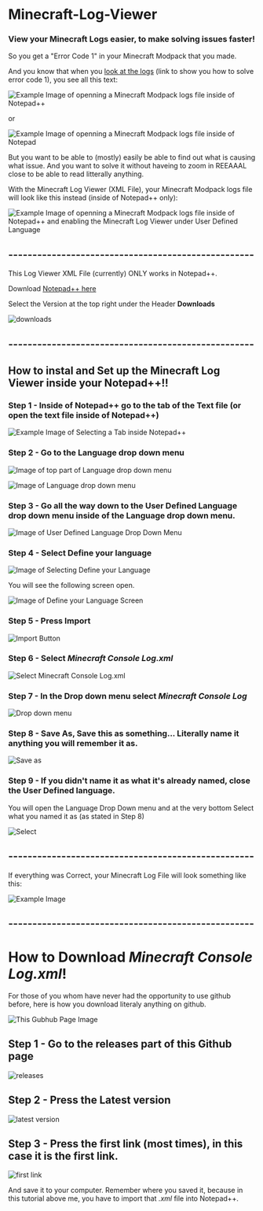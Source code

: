 # Minecraft-Log-Viewer
### View your Minecraft Logs easier, to make solving issues faster!

So you get a "Error Code 1" in your Minecraft Modpack that you made. 

And you know that when you [look at the logs](https://new.reddit.com/r/CurseForge/comments/1bl7obj/modpack_making_minecraft_exit_code_1_solved_how/) (link to show you how to solve error code 1), you see all this text:


![Example Image of openning a Minecraft Modpack logs file inside of Notepad++](https://i.imgur.com/H001iff.png)


 or


![Example Image of openning a Minecraft Modpack logs file inside of Notepad](https://i.imgur.com/mLiDqu2.png)


But you want to be able to (mostly) easily be able to find out what is causing what issue. And you want to solve it without haveing to zoom in REEAAAL close to be able to read litterally anything.

With the Minecraft Log Viewer (XML File), your Minecraft Modpack logs file will look like this instead (inside of Notepad++ only):

![Example Image of openning a Minecraft Modpack logs file inside of Notepad++ and enabling the Minecraft Log Viewer under User Defined Language](https://i.imgur.com/DKJXUIN.png)

## ---------------------------------------------------

This Log Viewer XML File (currently) ONLY works in Notepad++.

Download [Notepad++ here]([https://i.imgur.com/QpMHvev.png](https://notepad-plus-plus.org/downloads/))

Select the Version at the top right under the Header **Downloads**

![downloads](https://i.imgur.com/QpMHvev.png)

## ---------------------------------------------------

## How to instal and Set up the Minecraft Log Viewer inside your Notepad++!!

### Step 1 - Inside of Notepad++ go to the tab of the Text file (or open the text file inside of Notepad++)

![Example Image of Selecting a Tab inside Notepad++](https://i.imgur.com/TJjK11u.png)

### Step 2 - Go to the **Language** drop down menu

![Image of top part of Language drop down menu](https://i.imgur.com/SXkrkIK.png)

![Image of Language drop down menu](https://i.imgur.com/F2T5d1n.png)

### Step 3 - Go all the way down to the **User Defined Language** drop down menu inside of the **Language** drop down menu.

![Image of User Defined Language Drop Down Menu](https://i.imgur.com/JyXaQzI.png)

### Step 4 - Select **Define your language**

![Image of Selecting Define your Language](https://i.imgur.com/nPeP7UF.png)


You will see the following screen open.


![Image of Define your Language Screen](https://i.imgur.com/FROzc6g.png)


### Step 5 - Press Import

![Import Button](https://i.imgur.com/ziHRoz2.png)

### Step 6 - Select *Minecraft Console Log.xml*

![Select Minecraft Console Log.xml](https://i.imgur.com/YYtkgTp.png)

### Step 7 - In the Drop down menu select *Minecraft Console Log*

![Drop down menu](https://i.imgur.com/rRZGS0R.png)

### Step 8 - Save As, Save this as something... Literally name it anything you will remember it as.

![Save as](https://i.imgur.com/9rQDQWt.png)

### Step 9 - If you didn't name it as what it's already named, close the User Defined language.

You will open the Language Drop Down menu and at the very bottom Select what you named it as (as stated in Step 8)

![Select](https://i.imgur.com/BXHAIAt.png)

## ---------------------------------------------------

If everything was Correct, your Minecraft Log File will look something like this:

![Example Image](https://i.imgur.com/yPcjj7c.png)


## ---------------------------------------------------

# How to Download *Minecraft Console Log.xml*!

For those of you whom have never had the opportunity to use github before, here is how you download literaly anything on github.

![This Gubhub Page Image](https://i.imgur.com/O7gyKMd.png)

## Step 1 - Go to the releases part of this Github page

![releases](https://i.imgur.com/n40XmWH.png)

## Step 2 - Press the **Latest** version

![latest version](https://i.imgur.com/epiJ9dJ.png)

## Step 3 - Press the first link (most times), in this case it is the first link.

![first link](https://i.imgur.com/kHWfprV.png)

And save it to your computer. Remember where you saved it, because in this tutorial above me, you have to import that *.xml* file into Notepad++.
